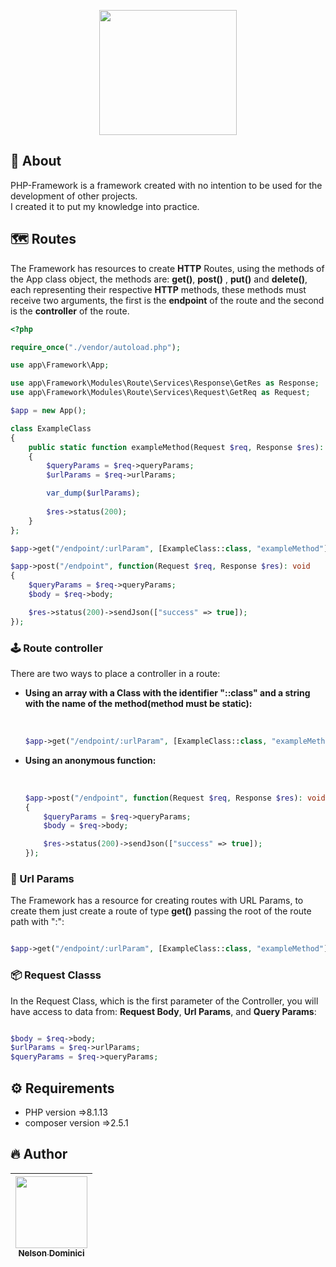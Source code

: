 <p align="center" >

 <img style="object-fit: cover;" src="https://user-images.githubusercontent.com/89428967/226063552-ba75bdff-60d2-43b4-acd8-dd8a1dff5903.png" width="220px" height="200px">

</p>

<h2>🚀 About</h2>
<p>
PHP-Framework is a framework created with no intention to be used for the development of other projects.<br>
I created it to put my knowledge into practice.
</p>

<h2>🗺 Routes</h2>  

<p>

The Framework has resources to create <strong>HTTP</strong> Routes, using the methods of the App class object, the methods are: <strong>get()</strong>, <strong>post()</strong> , <strong>put()</strong> and <strong>delete()</strong>, each representing their respective <strong>HTTP</strong> methods, these methods must receive two arguments, the first is the <strong>endpoint</strong> of the route and the second is the <strong>controller</strong> of the route.
 
</p>

```php
<?php

require_once("./vendor/autoload.php");

use app\Framework\App;

use app\Framework\Modules\Route\Services\Response\GetRes as Response;
use app\Framework\Modules\Route\Services\Request\GetReq as Request;

$app = new App();

class ExampleClass
{
	public static function exampleMethod(Request $req, Response $res): void 
	{
		$queryParams = $req->queryParams;
		$urlParams = $req->urlParams;

		var_dump($urlParams);
	
		$res->status(200);
	}
};

$app->get("/endpoint/:urlParam", [ExampleClass::class, "exampleMethod"]);

$app->post("/endpoint", function(Request $req, Response $res): void
{
	$queryParams = $req->queryParams;
	$body = $req->body;

	$res->status(200)->sendJson(["success" => true]);
});

```

<h3>🕹 Route controller</h3>  

<p>

There are two ways to place a controller in a route:
 
</p>

<ul>
 <strong><li>Using an array with a Class with the identifier "::class" and a string with the name of the method(method must be static):</li><br></strong>
 
```php

$app->get("/endpoint/:urlParam", [ExampleClass::class, "exampleMethod"]);

```
 
<li><strong>Using an anonymous function:</strong></li><br>
 
```php

$app->post("/endpoint", function(Request $req, Response $res): void
{
	$queryParams = $req->queryParams;
	$body = $req->body;

	$res->status(200)->sendJson(["success" => true]);
});

```

</ul>

<h3>🎲 Url Params</h3>  

<p>

The Framework has a resource for creating routes with URL Params, to create them just create a route of type <strong>get()</strong> passing the root of the route path with ":":

```php

$app->get("/endpoint/:urlParam", [ExampleClass::class, "exampleMethod"]);

```
</p>


<h3>📦 Request Classs</h3>  

<p>

In the Request Class, which is the first parameter of the Controller, you will have access to data from: <strong>Request Body</strong>, <strong>Url Params</strong>, and <strong>Query Params</strong>:

```php

$body = $req->body;
$urlParams = $req->urlParams;
$queryParams = $req->queryParams;

```
</p>


<h2>⚙ Requirements</h2>
<ul>
  <li>PHP version =>8.1.13</li>
  <li>composer version =>2.5.1</li>
</ul>

<h2>🔥 Author</h2>

| [<img src="https://avatars.githubusercontent.com/Nelson-Dominici" width=115><br><sub>Nelson Dominici</sub>](https://github.com/Nelson-Dominici) |
| :---: |
